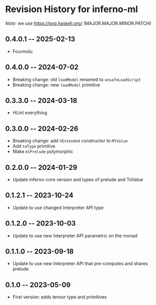 # Revision History for inferno-ml
*Note*: we use https://pvp.haskell.org/ (MAJOR.MAJOR.MINOR.PATCH)

## 0.4.0.1 -- 2025-02-13
* Fourmolu

## 0.4.0.0 -- 2024-07-02
* Breaking change: old `loadModel` renamed to `unsafeLoadScript`
* Breaking change: new `loadModel` primitive

## 0.3.3.0 -- 2024-03-18
* HLint everything

## 0.3.0.0 -- 2024-02-26
* Breaking change: add `VExtended` constructor to `MlValue`
* Add `toType` primitive
* Make `mlPrelude` polymorphic

## 0.2.0.0 -- 2024-01-29
* Update inferno-core version and types of prelude and ToValue

## 0.1.2.1 -- 2023-10-24
* Update to use changed Interpreter API type

## 0.1.2.0 -- 2023-10-03
* Update to use new Interpreter API parametric on the monad

## 0.1.1.0 -- 2023-09-18
* Update to use new Interpreter API that pre-computes and shares prelude

## 0.1.0 -- 2023-05-09
* First version: adds tensor type and primitives

